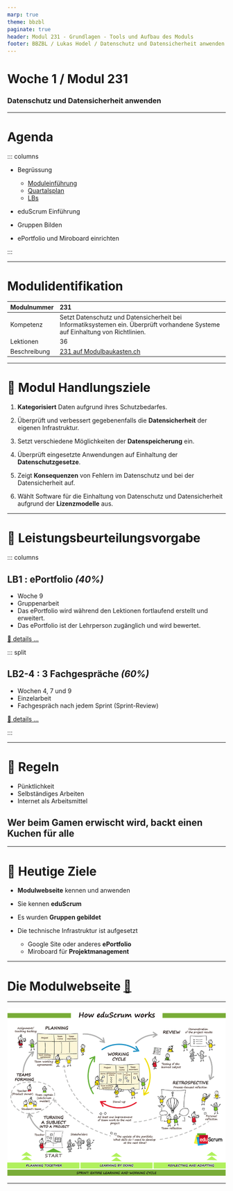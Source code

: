 ```yaml
---
marp: true
theme: bbzbl
paginate: true
header: Modul 231 - Grundlagen - Tools und Aufbau des Moduls
footer: BBZBL / Lukas Hodel / Datenschutz und Datensicherheit anwenden
---
```


<!-- _class: big center -->

# Woche 1 / Modul 231

### Datenschutz und Datensicherheit anwenden

---

# Agenda

::: columns

- Begrüssung

  - [Moduleinführung](https://codingluke.github.io/bbzbl-modul-231/docs/)
  - [Quartalsplan](https://codingluke.github.io/bbzbl-modul-231/docs/)
  - [LBs](https://codingluke.github.io/bbzbl-modul-231/docs/Beurteilung/)

- eduScrum Einführung
- Gruppen Bilden
- ePortfolio und Miroboard einrichten

:::

---

# Modulidentifikation

| Modulnummer  | 231                                                                                                                            |
| :----------- | :----------------------------------------------------------------------------------------------------------------------------- |
| Kompetenz    | Setzt Datenschutz und Datensicherheit bei Informatiksystemen ein. Überprüft vorhandene Systeme auf Einhaltung von Richtlinien. |
| Lektionen    | 36                                                                                                                             |
| Beschreibung | [231 auf Modulbaukasten.ch](https://www.modulbaukasten.ch/module/231/1/de-DE?title=Datenschutz-und-Datensicherheit-anwenden)   |

---

<!-- _class: small-text -->

# :dart: Modul Handlungsziele

1. **Kategorisiert** Daten aufgrund ihres Schutzbedarfes.

2. Überprüft und verbessert gegebenenfalls die **Datensicherheit** der eigenen
   Infrastruktur.

3. Setzt verschiedene Möglichkeiten der **Datenspeicherung** ein.

4. Überprüft eingesetzte Anwendungen auf Einhaltung der **Datenschutzgesetze**.

5. Zeigt **Konsequenzen** von Fehlern im Datenschutz und bei der Datensicherheit
   auf.

6. Wählt Software für die Einhaltung von Datenschutz und Datensicherheit
   aufgrund der **Lizenzmodelle** aus.

---

# :muscle: Leistungsbeurteilungsvorgabe

::: columns

## LB1 : ePortfolio _(40%)_

- Woche 9
- Gruppenarbeit
- Das ePortfolio wird während den Lektionen fortlaufend erstellt und erweitert.
- Das ePortfolio ist der Lehrperson zugänglich und wird bewertet.

[:link: details ...](https://codingluke.github.io/bbzbl-modul-231/docs/Beurteilung/LB1)

::: split

## LB2-4 : 3 Fachgespräche _(60%)_

- Wochen 4, 7 und 9
- Einzelarbeit
- Fachgespräch nach jedem Sprint (Sprint-Review)

[:link: details ...](https://codingluke.github.io/bbzbl-modul-231/docs/Beurteilung/LB2-4)

:::

---

# :cop: Regeln

- Pünktlichkeit
- Selbständiges Arbeiten
- Internet als Arbeitsmittel

## Wer beim **Gamen** erwischt wird, **backt einen Kuchen** für alle

---

# :dart: Heutige Ziele

- **Modulwebseite** kennen und anwenden

- Sie kennen **eduScrum**
- Es wurden **Gruppen gebildet**
- Die technische Infrastruktur ist aufgesetzt
  - Google Site oder anderes **ePortfolio**
  - Miroboard für **Projektmanagement**

---

<!-- _class: big -->

# Die Modulwebseite [:link:](https://codingluke.github.io/bbzbl-modul-231/)

---

![bg w:60%](./images/how_eduScrum_works.png)

---

